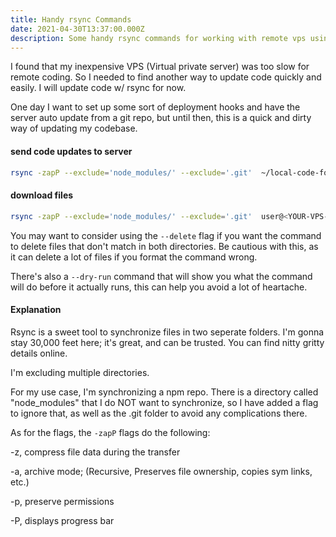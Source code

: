 ```yaml
---
title: Handy rsync Commands
date: 2021-04-30T13:37:00.000Z
description: Some handy rsync commands for working with remote vps using ssh.
---
```


I found that my inexpensive VPS (Virtual private server) was too slow for remote coding. So I needed to find another way to update code quickly and easily. I will update code w/ rsync for now.

One day I want to set up some sort of deployment hooks and have the server auto update from a git repo, but until then, this is a quick and dirty way of updating my codebase.

#### send code updates to server

```bash
rsync -zapP --exclude='node_modules/' --exclude='.git'  ~/local-code-folder/ user@<YOUR-VPS-IP-ADDRESS>:/remote-code-folder/
```


#### download files

```bash
rsync -zapP --exclude='node_modules/' --exclude='.git'  user@<YOUR-VPS-IP-ADDRESS>:/remote-code-folder/ ~/local-code-folder/
```

You may want to consider using the `--delete` flag if you want the command to delete files that don't match in both directories. Be cautious with this, as it can delete a lot of files if you format the command wrong. 

There's also a `--dry-run` command that will show you what the command will do before it actually runs, this can help you avoid a lot of heartache. 

#### Explanation

Rsync is a sweet tool to synchronize files in two seperate folders.  I'm gonna stay 30,000 feet here; it's great, and can be trusted. You can find nitty gritty details online.

I'm excluding multiple directories. 

For my use case, I'm synchronizing a npm repo. There is a directory called "node_modules" that I do NOT want to synchronize, so I have added a flag to ignore that, as well as the .git folder to avoid any complications there.

As for the flags, the `-zapP` flags do the following: 

-z,              compress file data during the transfer

-a,               archive mode; (Recursive, Preserves file ownership, copies sym links, etc.)

-p,                 preserve permissions

-P,                  displays progress bar
